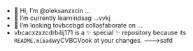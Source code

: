 - 👋 Hi, I’m @oleksanzxcin ...
- 🌱 I’m currently learnindsag ...vvkj
- 💞️ I’m looking tovbccbgd collasfaborate on ...
- vbcacxzxzcdrbilij171 is a ✨ special ✨ repository because its `README.mіваd`wyCVBCVook at your changes.
--->safd
